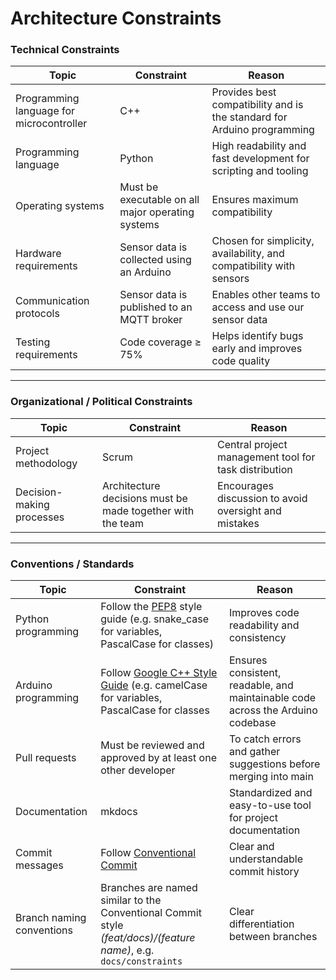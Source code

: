 # Architecture Constraints

### **Technical Constraints**
| Topic | Constraint | Reason |
|-------|------------|--------|
| Programming language for microcontroller | C++ | Provides best compatibility and is the standard for Arduino programming |
| Programming language | Python | High readability and fast development for scripting and tooling |
| Operating systems | Must be executable on all major operating systems | Ensures maximum compatibility |
| Hardware requirements | Sensor data is collected using an Arduino | Chosen for simplicity, availability, and compatibility with sensors |
| Communication protocols | Sensor data is published to an MQTT broker | Enables other teams to access and use our sensor data |
| Testing requirements | Code coverage ≥ 75% | Helps identify bugs early and improves code quality |

---

### **Organizational / Political Constraints**
| Topic | Constraint | Reason |
|-------|------------|--------|
| Project methodology | Scrum | Central project management tool for task distribution |
| Decision-making processes | Architecture decisions must be made together with the team | Encourages discussion to avoid oversight and mistakes |

---

### **Conventions / Standards**
| Topic | Constraint | Reason |
|-------|------------|--------|
| Python programming | Follow the [PEP8](https://peps.python.org/pep-0008/) style guide (e.g. snake\_case for variables, PascalCase for classes) | Improves code readability and consistency |
| Arduino programming | Follow [Google C++ Style Guide](https://google.github.io/styleguide/cppguide.html) (e.g. camelCase for variables, PascalCase for classes| Ensures consistent, readable, and maintainable code across the Arduino codebase |
| Pull requests | Must be reviewed and approved by at least one other developer | To catch errors and gather suggestions before merging into main |
| Documentation | mkdocs | Standardized and easy-to-use tool for project documentation |
| Commit messages | Follow [Conventional Commit](https://www.conventionalcommits.org/)  | Clear and understandable commit history |
| Branch naming conventions | Branches are named similar to the Conventional Commit style *(feat/docs)/(feature name)*, e.g. `docs/constraints` | Clear differentiation between branches |